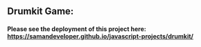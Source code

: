 ## Drumkit Game:
#### Please see the deployment of this project here: https://samandeveloper.github.io/javascript-projects/drumkit/
